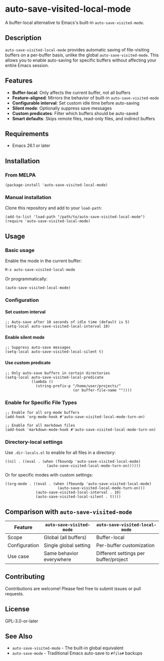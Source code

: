 # auto-save-visited-local-mode

A buffer-local alternative to Emacs's built-in `auto-save-visited-mode`.

## Description

`auto-save-visited-local-mode` provides automatic saving of file-visiting buffers on a per-buffer basis, unlike the global `auto-save-visited-mode`. This allows you to enable auto-saving for specific buffers without affecting your entire Emacs session.

## Features

- **Buffer-local**: Only affects the current buffer, not all buffers
- **Feature-aligned**: Mirrors the behavior of built-in `auto-save-visited-mode`
- **Configurable interval**: Set custom idle time before auto-saving
- **Silent mode**: Optionally suppress save messages
- **Custom predicates**: Filter which buffers should be auto-saved
- **Smart defaults**: Skips remote files, read-only files, and indirect buffers

## Requirements

- Emacs 26.1 or later

## Installation

### From MELPA

```elisp
(package-install 'auto-save-visited-local-mode)
```

### Manual installation

Clone this repository and add to your `load-path`:

```elisp
(add-to-list 'load-path "/path/to/auto-save-visited-local-mode")
(require 'auto-save-visited-local-mode)
```

## Usage

### Basic usage

Enable the mode in the current buffer:

```elisp
M-x auto-save-visited-local-mode
```

Or programmatically:

```elisp
(auto-save-visited-local-mode)
```

### Configuration

#### Set custom interval

```elisp
;; Auto-save after 10 seconds of idle time (default is 5)
(setq-local auto-save-visited-local-interval 10)
```

#### Enable silent mode

```elisp
;; Suppress auto-save messages
(setq-local auto-save-visited-local-silent t)
```

#### Use custom predicate

```elisp
;; Only auto-save buffers in certain directories
(setq-local auto-save-visited-local-predicate
            (lambda ()
              (string-prefix-p "/home/user/projects/"
                               (or buffer-file-name ""))))
```

### Enable for Specific File Types

```elisp
;; Enable for all org-mode buffers
(add-hook 'org-mode-hook #'auto-save-visited-local-mode-turn-on)

;; Enable for all markdown files
(add-hook 'markdown-mode-hook #'auto-save-visited-local-mode-turn-on)
```

### Directory-local settings

Use `.dir-locals.el` to enable for all files in a directory:

```elisp
((nil . ((eval . (when (fboundp 'auto-save-visited-local-mode)
                   (auto-save-visited-local-mode-turn-on))))))
```

Or for specific modes with custom settings:

```elisp
((org-mode . ((eval . (when (fboundp 'auto-save-visited-local-mode)
                        (auto-save-visited-local-mode-turn-on)))
              (auto-save-visited-local-interval . 10)
              (auto-save-visited-local-silent . t))))
```

## Comparison with `auto-save-visited-mode`

| Feature       | `auto-save-visited-mode` | `auto-save-visited-local-mode`        |
|---------------|--------------------------|---------------------------------------|
| Scope         | Global (all buffers)     | Buffer-local                          |
| Configuration | Single global setting    | Per-buffer customization              |
| Use case      | Same behavior everywhere | Different settings per buffer/project |

## Contributing

Contributions are welcome! Please feel free to submit issues or pull requests.

## License

GPL-3.0-or-later

## See Also

- `auto-save-visited-mode` - The built-in global equivalent
- `auto-save-mode` - Traditional Emacs auto-save to `#file#` backups
